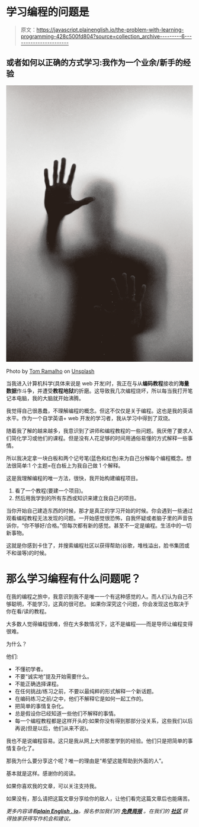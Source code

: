# 学习编程的问题是

> 原文：<https://javascript.plainenglish.io/the-problem-with-learning-programming-428c500fd804?source=collection_archive---------6----------------------->

## 或者如何以正确的方式学习:我作为一个业余/新手的经验

![](img/4cca459a091e8ebbdabc21b11669c5e9.png)

Photo by [Tom Ramalho](https://unsplash.com/@tomramalho?utm_source=unsplash&utm_medium=referral&utm_content=creditCopyText) on [Unsplash](https://unsplash.com/?utm_source=unsplash&utm_medium=referral&utm_content=creditCopyText)

当我进入计算机科学(具体来说是 web 开发)时，我正在与从**编码教程**接收的**海量数据**作斗争，并遭受**教程地狱**的折磨。这导致我几次编程烧坏，所以每当我打开笔记本电脑，我的大脑就开始沸腾。

我觉得自己很愚蠢，不理解编程的概念。但这不仅仅是关于编程。这也是我的英语水平。作为一个自学英语+ web 开发的学习者，我从学习中得到了双烧。

随着我了解的越来越多，我意识到了讲师和编程教程的一些问题。我厌倦了要求人们简化学习或他们的课程。但是没有人花足够的时间用通俗易懂的方式解释一些事情。

所以我决定拿一块白板和两个记号笔(蓝色和红色)来为自己分解每个编程概念。想法很简单:1 个主题=在白板上为我自己做 1 个解释。

这是我理解编程的唯一方法，很快，我开始构建编程项目。

1.  看了一个教程(要建一个项目)。
2.  然后用我学到的所有东西或知识来建立我自己的项目。

当你开始自己建造东西的时候，那才是真正的学习开始的时候。你会遇到一些通过观看编程教程无法发现的问题。一开始感觉很恐怖，自我怀疑或者脑子里的声音告诉你，“你不够好/合格。”但每次都有新的感觉。甚至不一定是编程。生活中的一切新事物。

这就是你感到卡住了，并搜索编程社区以获得帮助(谷歌，堆栈溢出，脸书集团或不和谐等)的时候。

# 那么学习编程有什么问题呢？

在我的编程之旅中，我意识到我不是唯一一个有这种感觉的人。而人们认为自己不够聪明，不能学习，这真的很可悲。
如果你深究这个问题，你会发现这也取决于你在看/读的教程。

大多数人觉得编程很难，但在大多数情况下，这不是编程——而是导师让编程变得很难。

为什么？

他们:

*   不懂初学者。
*   不要“诚实地”提及开始需要什么。
*   不能正确选择课程。
*   在任何挑战/练习之前，不要以最纯粹的形式解释一个新话题。
*   在编码练习之前/之中，他们不解释它是如何一起工作的。
*   把简单的事情复杂化。
*   总是假设你已经知道一些他们不解释的事情。
*   每一个编程教程都是这样开头的:如果你没有得到那部分没关系，这些我们以后再说(但是以后，他们从来不说)。

我也不是说编程容易。这只是我从网上大师那里学到的经验。他们只是把简单的事情复杂化了。

那我为什么要分享这个呢？唯一的理由是“希望这能帮助到外面的人”。

基本就是这样。感谢你的阅读。

如果你喜欢我的文章，可以关注支持我。

如果没有，那么请把这篇文章分享给你的敌人，让他们看完这篇文章后也能痛苦。

*更多内容请看*[***plain English . io***](http://plainenglish.io/)*。报名参加我们的* [***免费周报***](http://newsletter.plainenglish.io/) *。在我们的* [***社区***](https://discord.gg/GtDtUAvyhW) *获得独家获得写作机会和建议。*